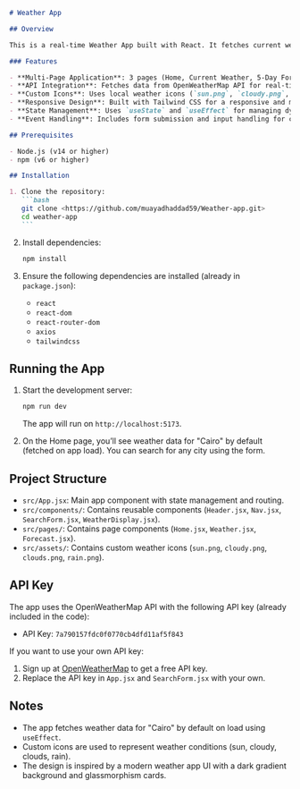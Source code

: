 ````markdown
# Weather App

## Overview

This is a real-time Weather App built with React. It fetches current weather and 5-day forecast data from the OpenWeatherMap API and displays it across multiple pages using React Router. The app features a modern, responsive design with custom weather icons and a glassmorphism UI.

### Features

- **Multi-Page Application**: 3 pages (Home, Current Weather, 5-Day Forecast) using React Router.
- **API Integration**: Fetches data from OpenWeatherMap API for real-time weather updates.
- **Custom Icons**: Uses local weather icons (`sun.png`, `cloudy.png`, `clouds.png`, `rain.png`) for different weather conditions.
- **Responsive Design**: Built with Tailwind CSS for a responsive and modern UI.
- **State Management**: Uses `useState` and `useEffect` for managing dynamic data and side effects.
- **Event Handling**: Includes form submission and input handling for city search.

## Prerequisites

- Node.js (v14 or higher)
- npm (v6 or higher)

## Installation

1. Clone the repository:
   ```bash
   git clone <https://github.com/muayadhaddad59/Weather-app.git>
   cd weather-app
   ```
````

2. Install dependencies:

   ```bash
   npm install
   ```

3. Ensure the following dependencies are installed (already in `package.json`):
   - `react`
   - `react-dom`
   - `react-router-dom`
   - `axios`
   - `tailwindcss`

## Running the App

1. Start the development server:

   ```bash
   npm run dev
   ```

   The app will run on `http://localhost:5173`.

2. On the Home page, you’ll see weather data for "Cairo" by default (fetched on app load). You can search for any city using the form.

## Project Structure

- `src/App.jsx`: Main app component with state management and routing.
- `src/components/`: Contains reusable components (`Header.jsx`, `Nav.jsx`, `SearchForm.jsx`, `WeatherDisplay.jsx`).
- `src/pages/`: Contains page components (`Home.jsx`, `Weather.jsx`, `Forecast.jsx`).
- `src/assets/`: Contains custom weather icons (`sun.png`, `cloudy.png`, `clouds.png`, `rain.png`).

## API Key

The app uses the OpenWeatherMap API with the following API key (already included in the code):

- API Key: `7a790157fdc0f0770cb4dfd11af5f843`

If you want to use your own API key:

1. Sign up at [OpenWeatherMap](https://openweathermap.org/) to get a free API key.
2. Replace the API key in `App.jsx` and `SearchForm.jsx` with your own.

## Notes

- The app fetches weather data for "Cairo" by default on load using `useEffect`.
- Custom icons are used to represent weather conditions (sun, cloudy, clouds, rain).
- The design is inspired by a modern weather app UI with a dark gradient background and glassmorphism cards.
